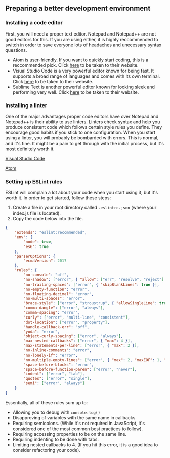 ## Preparing a better development environment

### Installing a code editor

First, you will need a proper text editor. Notepad and Notepad++ are not good editors for this. If you are using either, it is highly reccommended to switch in order to save everyone lots of headaches and unecessary syntax questions.

* Atom is user-friendly. If you want to quickly start coding, this is a reccommended pick. Click [here](https://atom.io/) to be taken to their website.
* Visual Studio Code is a very powerful editor known for being fast. It supports a broad range of languages and comes with its own terminal. Click [here](https://code.visualstudio.com/) to be taken to their website.
* Sublime Text is another powerful editor known for looking sleek and performing very well. Click [here](https://www.sublimetext.com/) to be taken to their website.

### Installing a linter

One of the major advantages proper code editors have over Notepad and Notepad++ is their ability to use linters. Linters check syntax and help you produce consistent code which follows certain style rules you define. They encourage good habits if you stick to one configuration. When you start using a linter, you will probably be bombarded with errors. This is normal, and it's fine. It might be a pain to get through with the initial process, but it's most definitely worth it.

[Visual Studio Code](https://marketplace.visualstudio.com/items?itemName=dbaeumer.vscode-eslint)

[Atom](https://atom.io/packages/eslint)

### Setting up ESLint rules

ESLint will complain a lot about your code when you start using it, but it's worth it. In order to get started, follow these steps:
1. Create a file in your root directory called `.eslintrc.json` (where your index.js file is located).
2. Copy the code below into the file.

```json
{
	"extends": "eslint:recommended",
	"env": {
		"node": true,
		"es6": true
	},
	"parserOptions": {
		"ecmaVersion": 2017
	},
	"rules": {
		"no-console": "off",
		"no-shadow": ["error", { "allow": ["err", "resolve", "reject"] }],
		"no-trailing-spaces": ["error", { "skipBlankLines": true }],
		"no-empty-function": "error",
		"no-floating-decimal": "error",
		"no-multi-spaces": "error",
		"brace-style": ["error", "stroustrup", { "allowSingleLine": true }],
		"comma-dangle": ["error", "always"],
		"comma-spacing": "error",
		"curly": ["error", "multi-line", "consistent"],
		"dot-location": ["error", "property"],
		"handle-callback-err": "off",
		"yoda": "error",
		"object-curly-spacing": ["error", "always"],
		"max-nested-callbacks": ["error", { "max": 4 }],
		"max-statements-per-line": ["error", { "max": 2 }],
		"no-inline-comments": "error",
		"no-lonely-if": "error",
		"no-multiple-empty-lines": ["error", { "max": 2, "maxEOF": 1, "maxBOF": 0 }],
		"space-before-blocks": "error",
		"space-before-function-paren": ["error", "never"],
		"indent": ["error", "tab"],
		"quotes": ["error", "single"],
		"semi": ["error", "always"]
	}
}
```

Essentially, all of these rules sum up to:
* Allowing you to debug with `console.log()`
* Disapproving of variables with the same name in callbacks
* Requiring semicolons. (While it's not required in JavaScript, it's considered one of the most common best practices to follow).
* Requiring accessing properties to be on the same line.
* Requiring indenting to be done with tabs.
* Limiting nested callbacks to 4. (If you hit this error, it is a good idea to consider refactoring your code).
